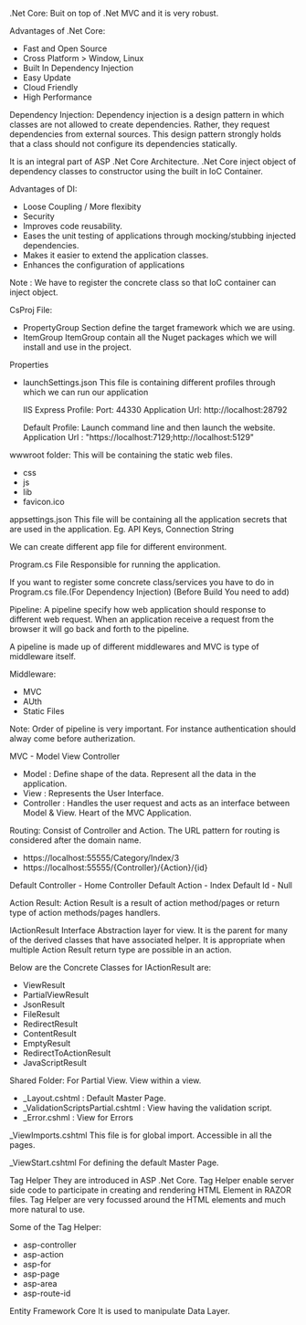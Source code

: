 .Net Core:
Buit on top of .Net MVC and it is very robust.

Advantages of .Net Core:
- Fast and Open Source
- Cross Platform > Window, Linux
- Built In Dependency Injection
- Easy Update
- Cloud Friendly
- High Performance

Dependency Injection:
Dependency injection is a design pattern in which classes are not allowed to create dependencies. Rather, they request dependencies from external sources. This design pattern strongly holds that a class should not configure its dependencies statically.

It is an integral part of ASP .Net Core Architecture. .Net Core inject object of dependency classes to constructor using the built in IoC Container.

Advantages of DI:
- Loose Coupling / More flexibity
- Security
- Improves code reusability.
- Eases the unit testing of applications through mocking/stubbing injected dependencies.
- Makes it easier to extend the application classes.
- Enhances the configuration of applications

Note : We have to register the concrete class so that IoC container can inject object.

CsProj File:
- PropertyGroup
  Section define the target framework which we are using.
- ItemGroup
  ItemGroup contain all the Nuget packages which we will install and use in the project.

Properties
- launchSettings.json
  This file is containing different profiles through which we can run our application
  
  IIS Express Profile:
  Port: 44330
  Application Url: http://localhost:28792

  Default Profile:
  Launch command line and then launch the website.
  Application Url : "https://localhost:7129;http://localhost:5129"

wwwroot folder:
This will be containing the static web files.
- css
- js
- lib
- favicon.ico

appsettings.json
This file will be containing all the application secrets that are used in the application. Eg. API Keys, Connection String

We can create different app file for different environment.

Program.cs File
Responsible for running the application. 

If you want to register some concrete class/services you have to do in Program.cs file.(For Dependency Injection) (Before Build You need to add)

Pipeline:
A pipeline specify how web application should response to different web request. When an application receive a request from the browser it will go back and forth to the pipeline.

A pipeline is made up of different middlewares and MVC is type of middleware itself.

Middleware:
- MVC
- AUth
- Static Files

Note: Order of pipeline is very important. For instance authentication should alway come before autherization.

MVC - Model View Controller
- Model : Define shape of the data. Represent all the data in the application.
- View : Represents the User Interface.
- Controller : Handles the user request and acts as an interface between Model & View. Heart of the MVC Application.

Routing:
Consist of Controller and Action. The URL pattern for routing is considered after the domain name.
- https://localhost:55555/Category/Index/3
- https://localhost:55555/{Controller}/{Action}/{id}

Default Controller - Home Controller
Default Action - Index
Default Id - Null

Action Result:
Action Result is a result of action method/pages or return type of action methods/pages handlers.

IActionResult Interface
Abstraction layer for view. It is the parent for many of the derived classes that have associated helper. It is appropriate when multiple Action Result return type are possible in an action.

Below are the Concrete Classes for IActionResult are:
- ViewResult
- PartialViewResult
- JsonResult
- FileResult
- RedirectResult
- ContentResult
- EmptyResult
- RedirectToActionResult
- JavaScriptResult


Shared Folder:
For Partial View. View within a view.

- _Layout.cshtml : Default Master Page.
- _ValidationScriptsPartial.cshtml : View having the validation script.
- _Error.cshml : View for Errors


_ViewImports.cshtml
This file is for global import. Accessible in all the pages.

_ViewStart.cshtml
For defining the default Master Page.

Tag Helper
They are introduced in ASP .Net Core. Tag Helper enable server side code to participate in creating and rendering HTML Element in RAZOR files. Tag Helper are very focussed around the HTML elements and much more natural to use.

Some of the Tag Helper:
- asp-controller
- asp-action
- asp-for
- asp-page
- asp-area
- asp-route-id

Entity Framework Core
It is used to manipulate Data Layer.